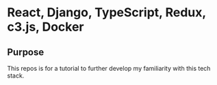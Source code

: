 # React, Django, TypeScript, Redux, c3.js, Docker

## Purpose
This repos is for a tutorial to further develop my familiarity with this tech stack.